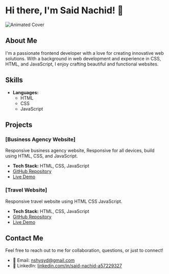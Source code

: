 # Hi there, I'm Said Nachid! 👋

![Animated Cover](https://media4.giphy.com/media/v1.Y2lkPTc5MGI3NjExMWdubDZieDdqZjlsajQ2dHB1aTNpbjFjcHJucTV1NXRkd3Vid2FlYyZlcD12MV9pbnRlcm5hbF9naWZfYnlfaWQmY3Q9Zw/qgQUggAC3Pfv687qPC/giphy.gif)
## About Me

I'm a passionate frontend developer with a love for creating innovative web solutions. With a background in web development and experience in CSS, HTML, and JavaScript, I enjoy crafting beautiful and functional websites.

## Skills

- **Languages:**
  - HTML
  - CSS
  - JavaScript

## Projects

### [Business Agency Website]
Responsive business agency website,
Responsive for all devices, build using HTML, CSS, and JavaScript.
- **Tech Stack:** HTML, CSS, JavaScript
- [GitHub Repository](https://github.com/saidnachid/business-agency-website)
- [Live Demo](https://saidnachid.github.io/business-agency-website/)

### [Travel Website]
Responsive travel website using HTML CSS JavaScript.
- **Tech Stack:** HTML, CSS, JavaScript
- [GitHub Repository](https://github.com/saidnachid/travel-website)
- [Live Demo](https://saidnachid.github.io/travel-website/)

## Contact Me

Feel free to reach out to me for collaboration, questions, or just to connect!

- 📧 Email: [nshysyd@gmail.com](mailto:nshysyd@gmail.com)
- 💼 LinkedIn: [linkedin.com/in/said-nachid-a57229327](https://www.linkedin.com/in/said-nachid-a57229327/)
```
